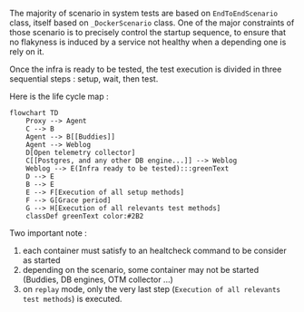 The majority of scenario in system tests are based on `EndToEndScenario` class, itself based on `_DockerScenario` class. One of the major constraints of those scenario is to precisely control the startup sequence, to ensure that no flakyness is induced by a service not healthy when a depending one is rely on it.

Once the infra is ready to be tested, the test execution is divided in three sequential steps : setup, wait, then test.

Here is the life cycle map : 

```mermaid
flowchart TD
    Proxy --> Agent
    C --> B
    Agent --> B[[Buddies]]
    Agent --> Weblog
    D[Open telemetry collector]
    C[[Postgres, and any other DB engine...]] --> Weblog
    Weblog --> E(Infra ready to be tested):::greenText
    D --> E 
    B --> E
    E --> F[Execution of all setup methods]
    F --> G[Grace period]
    G --> H[Execution of all relevants test methods]
    classDef greenText color:#2B2
```

Two important note : 

1. each container must satisfy to an healtcheck command to be consider as started
2. depending on the scenario, some container may not be started (Buddies, DB engines, OTM collector ...)
3. on `replay` mode, only the very last step (`Execution of all relevants test methods`) is executed.
